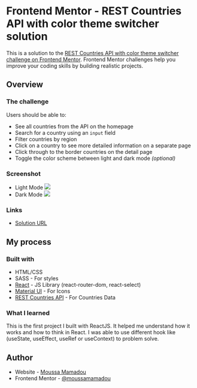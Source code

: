 # Frontend Mentor - REST Countries API with color theme switcher solution

This is a solution to the [REST Countries API with color theme switcher challenge on Frontend Mentor](https://www.frontendmentor.io/challenges/rest-countries-api-with-color-theme-switcher-5cacc469fec04111f7b848ca). Frontend Mentor challenges help you improve your coding skills by building realistic projects. 

## Overview

### The challenge

Users should be able to:

- See all countries from the API on the homepage
- Search for a country using an `input` field
- Filter countries by region
- Click on a country to see more detailed information on a separate page
- Click through to the border countries on the detail page
- Toggle the color scheme between light and dark mode *(optional)*


### Screenshot
- Light Mode
![](.assets/images/countries-app-screenshot-light.png)
- Dark Mode
![](.assets/images/countries-app-screenshot-dark.png)
### Links

- [Solution URL](https://moussamamadou.github.io/countries-app/)

## My process

### Built with

- HTML/CSS 
- SASS - For styles
- [React](https://reactjs.org/) - JS Library (react-router-dom, react-select)
- [Material UI](https://material-ui.com/components/icons/) - For Icons
- [REST Countries API](https://restcountries.eu/) - For Countries Data

### What I learned

This is the first project I built with ReactJS. It helped me understand how it works and how to think in React. 
I was able to use different hook like (useState, useEffect, useRef or useContext) to problem solve.

## Author

- Website - [Moussa Mamadou](http://www.moussamamadou.com)
- Frontend Mentor - [@moussamamadou](https://www.frontendmentor.io/profile/moussamamadou)

